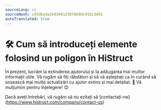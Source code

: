 ```yaml
---
sourceLang: cs
sourceHash: c45d6a4a2e839612507660dc91bc3691
autoTranslated: true
---
```


# 🛠️ Cum să introduceți elemente folosind un poligon în HiStruct
În prezent, lucrăm la extinderea ajutorului și la adăugarea mai multor informații utile. Vă rugăm să fiți răbdători și să vă așteptați ca în curând să sosească mai multe actualizări cu ajutor extins și mai detaliat. 🚀 Vă mulțumim pentru înțelegere! 😊


Dacă aveți întrebări, vă rugăm să nu ezitați să [contactați-ne] (https://www.histruct.com/company/contact-us)
